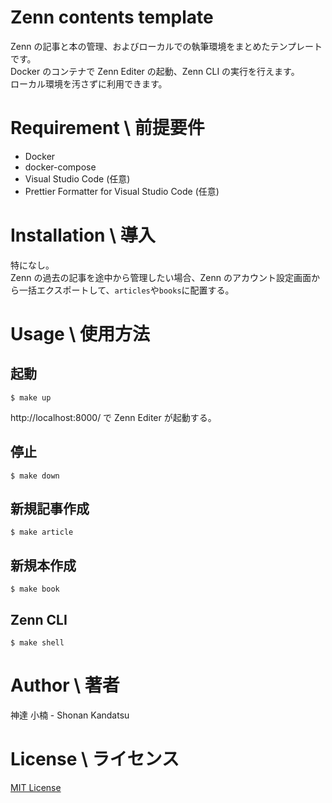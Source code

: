# Zenn contents template

Zenn の記事と本の管理、およびローカルでの執筆環境をまとめたテンプレートです。  
Docker のコンテナで Zenn Editer の起動、Zenn CLI の実行を行えます。  
ローカル環境を汚さずに利用できます。

# Requirement \ 前提要件

- Docker
- docker-compose
- Visual Studio Code (任意)
- Prettier Formatter for Visual Studio Code (任意)

# Installation \ 導入

特になし。  
Zenn の過去の記事を途中から管理したい場合、Zenn のアカウント設定画面から一括エクスポートして、`articles`や`books`に配置する。

# Usage \ 使用方法

## 起動

```
$ make up
```

http://localhost:8000/ で Zenn Editer が起動する。

## 停止

```
$ make down
```

## 新規記事作成

```
$ make article
```

## 新規本作成

```
$ make book
```

## Zenn CLI

```
$ make shell
```

# Author \ 著者

神達 小楠 - Shonan Kandatsu

# License \ ライセンス

[MIT License](https://en.wikipedia.org/wiki/MIT_License)
